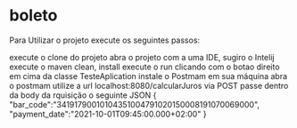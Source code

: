 # boleto

Para Utilizar o projeto execute os seguintes passos:

execute o clone do projeto
abra o projeto com a uma IDE, sugiro o Intelij
execute o maven clean, install
execute o run clicando com o botao direito em cima da classe TesteAplication
instale o Postmam em sua máquina
abra o postmam 
utilize a url localhost:8080/calcularJuros via POST
passe dentro da body da rquisição o seguinte JSON
{
    "bar_code":"34191790010104351004791020150008191070069000",
    "payment_date":"2021-10-01T09:45:00.000+02:00"
}
